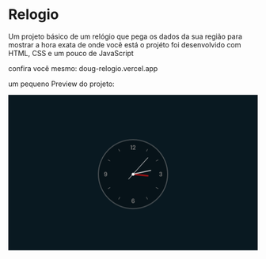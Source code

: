# Relogio

Um projeto básico de um relógio que pega os dados da sua região para mostrar a hora exata de onde você está
o projéto foi desenvolvido com HTML, CSS e um pouco de JavaScript

confira você mesmo: doug-relogio.vercel.app

um pequeno Preview do projeto:

<div align="center">
<img src="https://github.com/DougFaveroAnjos/Relogio/blob/master/previiew.png">
</div>
